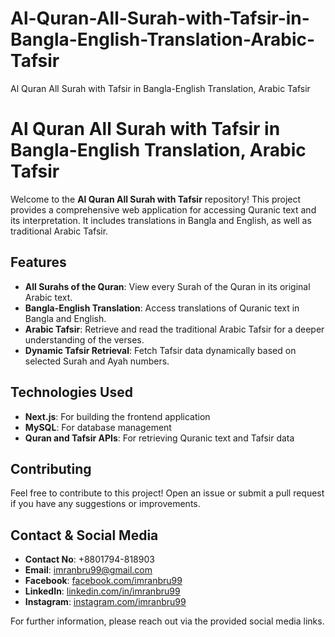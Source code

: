 # Al-Quran-All-Surah-with-Tafsir-in-Bangla-English-Translation-Arabic-Tafsir
Al Quran All Surah with Tafsir in Bangla-English Translation, Arabic Tafsir  

# Al Quran All Surah with Tafsir in Bangla-English Translation, Arabic Tafsir

Welcome to the **Al Quran All Surah with Tafsir** repository! This project provides a comprehensive web application for accessing Quranic text and its interpretation. It includes translations in Bangla and English, as well as traditional Arabic Tafsir.

## Features

- **All Surahs of the Quran**: View every Surah of the Quran in its original Arabic text.
- **Bangla-English Translation**: Access translations of Quranic text in Bangla and English.
- **Arabic Tafsir**: Retrieve and read the traditional Arabic Tafsir for a deeper understanding of the verses.
- **Dynamic Tafsir Retrieval**: Fetch Tafsir data dynamically based on selected Surah and Ayah numbers.

## Technologies Used

- **Next.js**: For building the frontend application
- **MySQL**: For database management
- **Quran and Tafsir APIs**: For retrieving Quranic text and Tafsir data

## Contributing

Feel free to contribute to this project! Open an issue or submit a pull request if you have any suggestions or improvements.

## Contact & Social Media

- **Contact No**: +8801794-818903
- **Email**: [imranbru99@gmail.com](mailto:imranbru99@gmail.com)
- **Facebook**: [facebook.com/imranbru99](https://facebook.com/imranbru99)
- **LinkedIn**: [linkedin.com/in/imranbru99](https://linkedin.com/in/imranbru99)
- **Instagram**: [instagram.com/imranbru99](https://instagram.com/imranbru99)



For further information, please reach out via the provided social media links.


